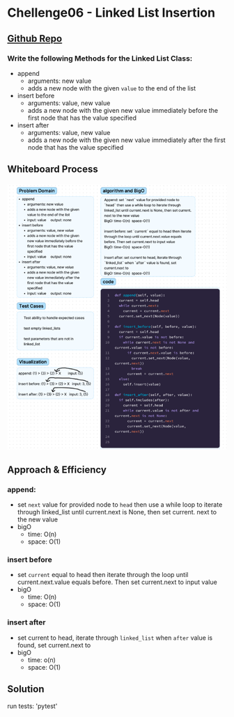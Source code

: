 # Chellenge06 - Linked List Insertion
## [Github Repo](https://github.com/ekalbers/data-structures-and-algorithms)
### Write the following Methods for the Linked List Class:
- append
  - arguments: new value
  - adds a new node with the given `value` to the end of the list
- insert before
  - arguments: value, new value
  - adds a new node with the given new value immediately before the first node that has the value specified
- insert after
  - arguments: value, new value
  - adds a new node with the given new value immediately after the first node that has the value specified

## Whiteboard Process
### ![](whiteboard.png)

## Approach & Efficiency
### append:
- set `next` value for provided node to `head` then use a while loop to iterate through linked_list until current.next is None, then set current. next to the new value
- bigO
  - time: O(n)
  - space: O(1)
### insert before
- set `current` equal to head then iterate through the loop until current.next.value equals before. Then set current.next to input value
- bigO
  - time: O(n)
  - space: O(1)
### insert after
- set current to head, iterate through `linked_list` when `after` value is found, set current.next to
- bigO
  - time: o(n)
  - space: O(1)

## Solution
run tests: 'pytest'
